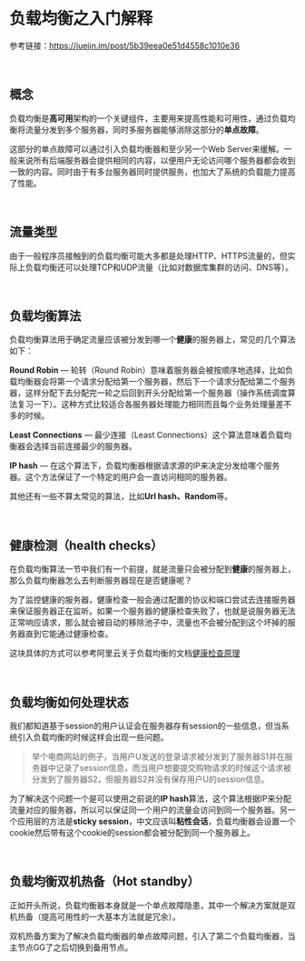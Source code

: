 # 负载均衡之入门解释

参考链接：https://juejin.im/post/5b39eea0e51d4558c1010e36

<br>

## 概念

负载均衡是**高可用**架构的一个关键组件，主要用来提高性能和可用性，通过负载均衡将流量分发到多个服务器，同时多服务器能够消除这部分的**单点故障**。

这部分的单点故障可以通过引入负载均衡器和至少另一个Web Server来缓解。一般来说所有后端服务器会提供相同的内容，以便用户无论访问哪个服务器都会收到一致的内容。同时由于有多台服务器同时提供服务，也加大了系统的负载能力提高了性能。

<br>

## 流量类型

由于一般程序员接触到的负载均衡可能大多都是处理HTTP、HTTPS流量的，但实际上负载均衡还可以处理TCP和UDP流量（比如对数据库集群的访问、DNS等）。

<br>

## 负载均衡算法

负载均衡算法用于确定流量应该被分发到哪一个**健康**的服务器上，常见的几个算法如下：

**Round Robin** — 轮转（Round Robin）意味着服务器会被按顺序地选择，比如负载均衡器会将第一个请求分配给第一个服务器，然后下一个请求分配给第二个服务器，这样分配下去分配完一轮之后回到开头分配给第一个服务器（操作系统调度算法复习一下）。这种方式比较适合各服务器处理能力相同而且每个业务处理量差不多的时候。

**Least Connections** — 最少连接（Least Connections）这个算法意味着负载均衡器会选择当前连接最少的服务器。

**IP hash** — 在这个算法下，负载均衡器根据请求源的IP来决定分发给哪个服务器。这个方法保证了一个特定的用户会一直访问相同的服务器。

其他还有一些不算太常见的算法，比如**Url hash、Random**等。

<br>

## 健康检测（health checks）

在负载均衡算法一节中我们有一个前提，就是流量只会被分配到**健康**的服务器上，那么负载均衡器怎么去判断服务器现在是否健康呢？

为了监控健康的服务器，健康检查一般会通过配置的协议和端口尝试去连接服务器来保证服务器正在监听。如果一个服务器的健康检查失败了，也就是说服务器无法正常响应请求，那么就会被自动的移除池子中，流量也不会被分配到这个坏掉的服务器直到它能通过健康检查。

这块具体的方式可以参考阿里云关于负载均衡的文档[健康检查原理](https://link.juejin.im?target=https%3A%2F%2Fhelp.aliyun.com%2Fknowledge_detail%2F39455.html)

<br>

## 负载均衡如何处理状态

我们都知道基于session的用户认证会在服务器存有session的一些信息，但当系统引入负载均衡的时候这样会出现一些问题。

> 举个电商网站的例子，当用户U发送的登录请求被分发到了服务器S1并在服务器中记录了session信息，而当用户想要提交购物请求的时候这个请求被分发到了服务器S2，但服务器S2并没有保存用户U的session信息。

为了解决这个问题一个是可以使用之前说的**IP hash**算法，这个算法根据IP来分配流量对应的服务器，所以可以保证同一个用户的流量会访问到同一个服务器。另一个应用层的方法是**sticky session**，中文应该叫**粘性会话**，负载均衡器会设置一个cookie然后带有这个cookie的session都会被分配到同一个服务器上。

<br>

## 负载均衡双机热备（Hot standby）

正如开头所说，负载均衡器本身就是一个单点故障隐患，其中一个解决方案就是双机热备（提高可用性的一大基本方法就是冗余）。

双机热备方案为了解决负载均衡器的单点故障问题，引入了第二个负载均衡器，当主节点GG了之后切换到备用节点。



